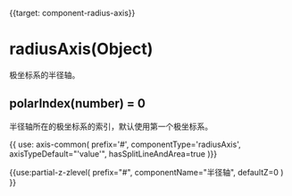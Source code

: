 
{{target: component-radius-axis}}

# radiusAxis(Object)

极坐标系的半径轴。

## polarIndex(number) = 0

半径轴所在的极坐标系的索引，默认使用第一个极坐标系。

{{ use: axis-common(
    prefix='#',
    componentType='radiusAxis',
    axisTypeDefault="'value'",
    hasSplitLineAndArea=true
)}}


{{use:partial-z-zlevel(
    prefix="#",
    componentName="半径轴",
    defaultZ=0
) }}